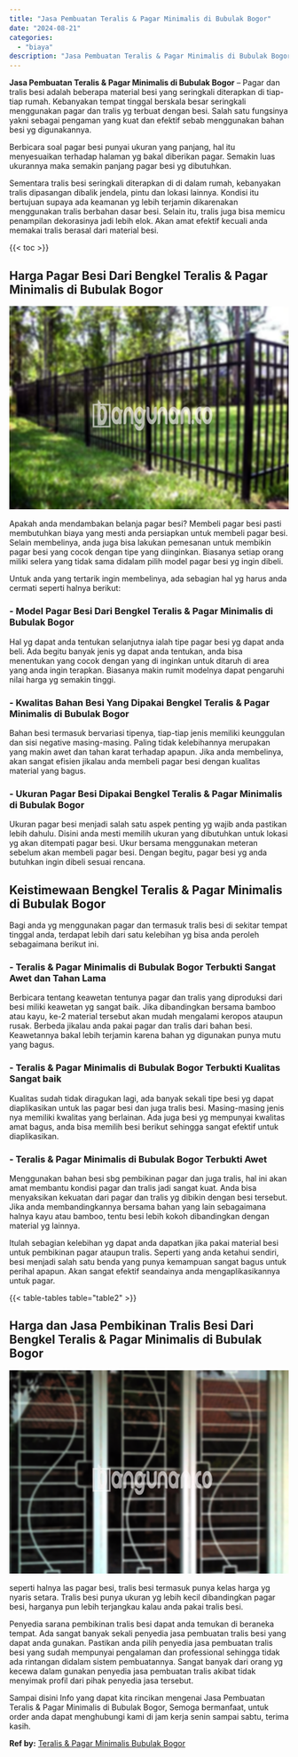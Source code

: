 ```yaml
---
title: "Jasa Pembuatan Teralis & Pagar Minimalis di Bubulak Bogor"
date: "2024-08-21"
categories: 
  - "biaya"
description: "Jasa Pembuatan Teralis & Pagar Minimalis di Bubulak Bogor. Sampai disini Info yang dapat kita rincikan mengenai Jasa Pembuatan Teralis & Pagar Minimalis di B..."
---
```


**Jasa Pembuatan Teralis & Pagar Minimalis di Bubulak Bogor** – Pagar dan tralis besi adalah beberapa material besi yang seringkali diterapkan di tiap-tiap rumah. Kebanyakan tempat tinggal berskala besar seringkali menggunakan pagar dan tralis yg terbuat dengan besi. Salah satu fungsinya yakni sebagai pengaman yang kuat dan efektif sebab menggunakan bahan besi yg digunakannya.

Berbicara soal pagar besi punyai ukuran yang panjang, hal itu menyesuaikan terhadap halaman yg bakal diberikan pagar. Semakin luas ukurannya maka semakin panjang pagar besi yg dibutuhkan.

Sementara tralis besi seringkali diterapkan di di dalam rumah, kebanyakan tralis dipasangan dibalik jendela, pintu dan lokasi lainnya. Kondisi itu bertujuan supaya ada keamanan yg lebih terjamin dikarenakan menggunakan tralis berbahan dasar besi. Selain itu, tralis juga bisa memicu penampilan dekorasinya jadi lebih elok. Akan amat efektif kecuali anda memakai tralis berasal dari material besi.

{{< toc >}}

## Harga Pagar Besi Dari Bengkel Teralis & Pagar Minimalis di Bubulak Bogor

![Jasa Pembuatan Teralis & Pagar Minimalis di Bubulak Bogor](/images/pagar-minimalis-murah-30.png)

Apakah anda mendambakan belanja pagar besi? Membeli pagar besi pasti membutuhkan biaya yang mesti anda persiapkan untuk membeli pagar besi. Selain membelinya, anda juga bisa lakukan pemesanan untuk membikin pagar besi yang cocok dengan tipe yang diinginkan. Biasanya setiap orang miliki selera yang tidak sama didalam pilih model pagar besi yg ingin dibeli.

Untuk anda yang tertarik ingin membelinya, ada sebagian hal yg harus anda cermati seperti halnya berikut:
### \- Model Pagar Besi Dari Bengkel Teralis & Pagar Minimalis di Bubulak Bogor

Hal yg dapat anda tentukan selanjutnya ialah tipe pagar besi yg dapat anda beli. Ada begitu banyak jenis yg dapat anda tentukan, anda bisa menentukan yang cocok dengan yang di inginkan untuk ditaruh di area yang anda ingin terapkan. Biasanya makin rumit modelnya dapat pengaruhi nilai harga yg semakin tinggi.

### \- Kwalitas Bahan Besi Yang Dipakai Bengkel Teralis & Pagar Minimalis di Bubulak Bogor

Bahan besi termasuk bervariasi tipenya, tiap-tiap jenis memiliki keunggulan dan sisi negative masing-masing. Paling tidak kelebihannya merupakan yang makin awet dan tahan karat terhadap apapun. Jika anda membelinya, akan sangat efisien jikalau anda membeli pagar besi dengan kualitas material yang bagus.

### \- Ukuran Pagar Besi Dipakai Bengkel Teralis & Pagar Minimalis di Bubulak Bogor

Ukuran pagar besi menjadi salah satu aspek penting yg wajib anda pastikan lebih dahulu. Disini anda mesti memilih ukuran yang dibutuhkan untuk lokasi yg akan ditempati pagar besi. Ukur bersama menggunakan meteran sebelum akan membeli pagar besi. Dengan begitu, pagar besi yg anda butuhkan ingin dibeli sesuai rencana.

## Keistimewaan Bengkel Teralis & Pagar Minimalis di Bubulak Bogor

Bagi anda yg menggunakan pagar dan termasuk tralis besi di sekitar tempat tinggal anda, terdapat lebih dari satu kelebihan yg bisa anda peroleh sebagaimana berikut ini.

### \- Teralis & Pagar Minimalis di Bubulak Bogor Terbukti Sangat Awet dan Tahan Lama

Berbicara tentang keawetan tentunya pagar dan tralis yang diproduksi dari besi miliki keawetan yg sangat baik. Jika dibandingkan bersama bamboo atau kayu, ke-2 material tersebut akan mudah mengalami keropos ataupun rusak. Berbeda jikalau anda pakai pagar dan tralis dari bahan besi. Keawetannya bakal lebih terjamin karena bahan yg digunakan punya mutu yang bagus.

### \- Teralis & Pagar Minimalis di Bubulak Bogor Terbukti Kualitas Sangat baik

Kualitas sudah tidak diragukan lagi, ada banyak sekali tipe besi yg dapat diaplikasikan untuk las pagar besi dan juga tralis besi. Masing-masing jenis nya memiliki kwalitas yang berlainan. Ada juga besi yg mempunyai kwalitas amat bagus, anda bisa memilih besi berikut sehingga sangat efektif untuk diaplikasikan.

### \- Teralis & Pagar Minimalis di Bubulak Bogor Terbukti Awet

Menggunakan bahan besi sbg pembikinan pagar dan juga tralis, hal ini akan amat membantu kondisi pagar dan tralis jadi sangat kuat. Anda bisa menyaksikan kekuatan dari pagar dan tralis yg dibikin dengan besi tersebut. Jika anda membandingkannya bersama bahan yang lain sebagaimana halnya kayu atau bamboo, tentu besi lebih kokoh dibandingkan dengan material yg lainnya.

Itulah sebagian kelebihan yg dapat anda dapatkan jika pakai material besi untuk pembikinan pagar ataupun tralis. Seperti yang anda ketahui sendiri, besi menjadi salah satu benda yang punya kemampuan sangat bagus untuk perihal apapun. Akan sangat efektif seandainya anda mengaplikasikannya untuk pagar.

{{< table-tables table="table2" >}}

## Harga dan Jasa Pembikinan Tralis Besi Dari Bengkel Teralis & Pagar Minimalis di Bubulak Bogor

![Jasa Pembuatan Teralis & Pagar Minimalis di Bubulak Bogor](/images/teralis-minimalis-murah-28.png)

seperti halnya las pagar besi, tralis besi termasuk punya kelas harga yg nyaris setara. Tralis besi punya ukuran yg lebih kecil dibandingkan pagar besi, harganya pun lebih terjangkau kalau anda pakai tralis besi.

Penyedia sarana pembikinan tralis besi dapat anda temukan di beraneka tempat. Ada sangat banyak sekali penyedia jasa pembuatan tralis besi yang dapat anda gunakan. Pastikan anda pilih penyedia jasa pembuatan tralis besi yang sudah mempunyai pengalaman dan professional sehingga tidak ada rintangan didalam sistem pembuatannya. Sangat banyak dari orang yg kecewa dalam gunakan penyedia jasa pembuatan tralis akibat tidak menyimak profil dari pihak penyedia jasa tersebut.

Sampai disini Info yang dapat kita rincikan mengenai Jasa Pembuatan Teralis & Pagar Minimalis di Bubulak Bogor, Semoga bermanfaat, untuk order anda dapat menghubungi kami di jam kerja senin sampai sabtu, terima kasih.

**Ref by:** [Teralis & Pagar Minimalis Bubulak Bogor](https://id.wikipedia.org/wiki/Teralis)
